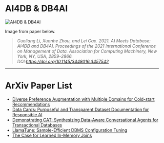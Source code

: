 <!-- omit in toc -->

# AI4DB & DB4AI

![AI4DB & DB4AI](https://user-images.githubusercontent.com/9360415/161900753-6c09a13b-19a3-460d-841b-0216a1d19502.png)

Image from paper below.

> _Guoliang Li, Xuanhe Zhou, and Lei Cao. 2021. AI Meets Database: AI4DB and DB4AI. Proceedings of the 2021 International Conference on Management of Data. Association for Computing Machinery, New York, NY, USA, 2859–2866. DOI:https://doi.org/10.1145/3448016.3457542_

---

# ArXiv Paper List

-   [Diverse Preference Augmentation with Multiple Domains for Cold-start Recommendations](https://arxiv.org/abs/2204.00327)
-   [Data Cards: Purposeful and Transparent Dataset Documentation for Responsible AI](https://arxiv.org/abs/2204.01075)
-   [Demonstrating CAT: Synthesizing Data-Aware Conversational Agents for Transactional Databases](https://arxiv.org/abs/2203.14144)
-   [LlamaTune: Sample-Efficient DBMS Configuration Tuning](https://arxiv.org/abs/2203.05128)
-   [The Case for Learned In-Memory Joins](https://arxiv.org/abs/2111.08824)
